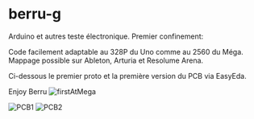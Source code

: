 # berru-g

Arduino et autres teste électronique. Premier confinement:

Code facilement adaptable au 328P du Uno comme au 2560 du Méga.  
Mappage possible sur Ableton, Arturia et Resolume Arena.

Ci-dessous le premier proto et la première version du PCB via EasyEda.  

Enjoy
Berru
![firstAtMega](https://user-images.githubusercontent.com/61543927/175893720-c23e71a9-6a3f-484d-bef6-91a3a0d15f9f.jpg)

![PCB1](https://user-images.githubusercontent.com/61543927/175893771-f4e98835-45c8-4a0e-aefe-381192c0a9d6.png)
![PCB2](https://user-images.githubusercontent.com/61543927/175893789-978fd611-f0f0-4e62-8978-880adcc9a351.png)
